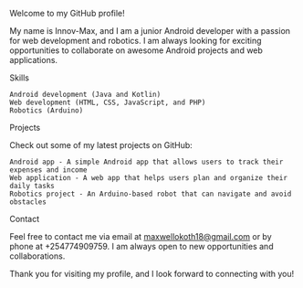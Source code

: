 Welcome to my GitHub profile!

My name is Innov-Max, and I am a junior Android developer with a passion for web development and robotics. I am always looking for exciting opportunities to collaborate on awesome Android projects and web applications.

Skills

    Android development (Java and Kotlin)
    Web development (HTML, CSS, JavaScript, and PHP)
    Robotics (Arduino)

Projects

Check out some of my latest projects on GitHub:

    Android app - A simple Android app that allows users to track their expenses and income
    Web application - A web app that helps users plan and organize their daily tasks
    Robotics project - An Arduino-based robot that can navigate and avoid obstacles

Contact

Feel free to contact me via email at maxwellokoth18@gmail.com or by phone at +254774909759. I am always open to new opportunities and collaborations.

Thank you for visiting my profile, and I look forward to connecting with you!

